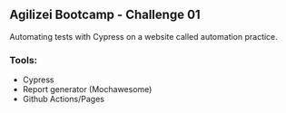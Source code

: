 ## Agilizei Bootcamp - Challenge 01
Automating tests with Cypress on a website called automation practice.

### Tools:
- Cypress
- Report generator (Mochawesome)
- Github Actions/Pages
